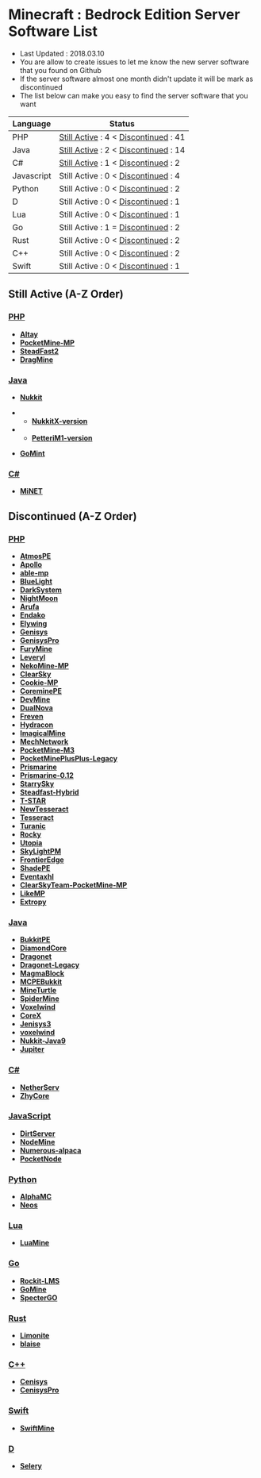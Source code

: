# Minecraft : Bedrock Edition Server Software List
  - Last Updated : 2018.03.10
  - You are allow to create issues to let me know the new server software that you found on Github
  - If the server software almost one month didn't update it will be mark as discontinued
  - The list below can make you easy to find the server software that you want 
  
| Language | Status |
| ------ | ------ |
| PHP | [Still Active](https://github.com/xinghao2003/MCPE-ServerSoftware-List/blob/master/README.md#php) : 4 < [Discontinued](https://github.com/xinghao2003/MCPE-ServerSoftware-List/blob/master/README.md#php-1) : 41 |
| Java | [Still Active](https://github.com/xinghao2003/MCPE-ServerSoftware-List/blob/master/README.md#java) : 2 < [Discontinued](https://github.com/xinghao2003/MCPE-ServerSoftware-List/blob/master/README.md#java-1) : 14 |
| C# | [Still Active](https://github.com/xinghao2003/MCPE-ServerSoftware-List/blob/master/README.md#c) : 1 < [Discontinued](https://github.com/xinghao2003/MCPE-ServerSoftware-List/blob/master/README.md#c-1) : 2 |
| Javascript | Still Active : 0 < [Discontinued](https://github.com/xinghao2003/MCPE-ServerSoftware-List/blob/master/README.md#javascript-1) : 4 |
| Python | Still Active : 0 < [Discontinued](https://github.com/xinghao2003/MCPE-ServerSoftware-List/blob/master/README.md#python) : 2 |
| D | Still Active : 0 < [Discontinued](https://github.com/xinghao2003/MCPE-ServerSoftware-List/blob/master/README.md#d) : 1 |
| Lua | Still Active : 0 < [Discontinued](https://github.com/xinghao2003/MCPE-ServerSoftware-List/blob/master/README.md#lua) : 1 |
| Go | Still Active : 1 = [Discontinued](https://github.com/xinghao2003/MCPE-ServerSoftware-List/blob/master/README.md#go-1) : 2 |
| Rust | Still Active : 0 < [Discontinued](https://github.com/xinghao2003/MCPE-ServerSoftware-List/blob/master/README.md#rust) : 2 |
| C++ | Still Active : 0 < [Discontinued](https://github.com/xinghao2003/MCPE-ServerSoftware-List/blob/master/README.md#c-2) : 2 |
| Swift | Still Active : 0 < [Discontinued](https://github.com/xinghao2003/MCPE-ServerSoftware-List/blob/master/README.md#swift) : 1 |

## Still Active (A-Z Order)
### [PHP](https://github.com/xinghao2003/MCPE-ServerSoftware-List/blob/master/README.md#minecraft--bedrock-edition-server-software-list)
* __[Altay](https://github.com/TuranicTeam/Altay)__
* __[PocketMine-MP](https://github.com/pmmp/PocketMine-MP)__
* __[SteadFast2](https://github.com/Hydreon/Steadfast2)__
* __[DragMine](https://github.com/DragMineTeam/DragMine)__

### [Java](https://github.com/xinghao2003/MCPE-ServerSoftware-List/blob/master/README.md#minecraft--bedrock-edition-server-software-list)
* __[Nukkit](https://github.com/Nukkit/Nukkit)__
 - * __[NukkitX-version](https://github.com/NukkitX/Nukkit)__
 - * __[PetteriM1-version](https://github.com/PetteriM1/Nukkit)__
* __[GoMint](https://github.com/GoMint/GoMint)__

### [C#](https://github.com/xinghao2003/MCPE-ServerSoftware-List/blob/master/README.md#minecraft--bedrock-edition-server-software-list)
* __[MiNET](https://github.com/NiclasOlofsson/MiNET)__

## Discontinued (A-Z Order)
### [PHP](https://github.com/xinghao2003/MCPE-ServerSoftware-List/blob/master/README.md#minecraft--bedrock-edition-server-software-list)
* __[AtmosPE](https://github.com/AtmosPE/AtmosPE)__
* __[Apollo](https://github.com/caspervanneck/Apollo)__
* __[able-mp](https://github.com/AbleUnion/able-mp)__
* __[BlueLight](https://github.com/BlueLightJapan/BlueLight)__
* __[DarkSystem](https://github.com/DarkSystem-PE/DarkSystem)__
* __[NightMoon](https://github.com/NightMoonTeam/NightMoon)__
* __[Arufa](https://github.com/Jonathanftw/Arufa)__
* __[Endako](https://github.com/LeronDoesGM/Endako)__
* __[Elywing](https://github.com/H4PM/Elywing)__
* __[Genisys](https://github.com/iTXTech/Genisys)__
* __[GenisysPro](https://github.com/GenisysPro/GenisysPro)__
* __[FuryMine](https://github.com/XFuryMCPE/FuryMine)__
* __[Leveryl](https://github.com/LeverylTeam/Leveryl)__
* __[NekoMine-MP](https://github.com/Nekiechan/NekoMine-MP)__
* __[ClearSky](https://github.com/ClearSkyTeam/ClearSky)__
* __[Cookie-MP](https://github.com/CookieSoftware/Cookie-MP)__
* __[CoreminePE](https://github.com/starfury1927/CoreminePE)__
* __[DevMine](https://github.com/MineCode-Devs/DevMine)__
* __[DualNova](https://github.com/DualNova-Team/DualNova)__
* __[Freven](https://github.com/FrevenTeam/Freven)__
* __[Hydracon](https://github.com/E-DevPM/Hydracon)__
* __[ImagicalMine](https://github.com/ImagicalMine/ImagicalMine)__
* __[MechNetwork](https://github.com/MechRalph04/MechNetwork)__
* __[PocketMine-M3](https://github.com/FrontierDevs/PocketMine-M3)__
* __[PocketMinePlusPlus-Legacy](https://github.com/PrismarineMC/PocketMinePlusPlus-Legacy)__
* __[Prismarine](https://github.com/PrismarineMC/Prismarine)__
* __[Prismarine-0.12](https://github.com/PrismarineMC/Prismarine-0.12)__
* __[StarrySky](https://github.com/StarrySky-PE/StarrySky)__
* __[Steadfast-Hybrid](https://github.com/yungtechboy1/Steadfast-Hybrid)__
* __[T-STAR](https://github.com/TaleStar/T-STAR)__
* __[NewTesseract](https://github.com/NewTesseractTeam/NewTesseract)__
* __[Tesseract](https://github.com/ServerSoftwareArchiveTeam/Tesseract)__
* __[Turanic](https://github.com/TuranicTeam/Turanic)__
* __[Rocky](https://github.com/ServerSoftwareArchiveTeam/Rocky)__
* __[Utopia](https://github.com/HybridPE/Utopia)__
* __[SkyLightPM](https://github.com/SkyLightMCPE/SkyLightPM)__
* __[FrontierEdge](https://github.com/FrontierDevs/FrontierEdge)__
* __[ShadePE](https://github.com/ExplodingPE/ShadePE)__
* __[Eventaxhl](https://github.com/EventaxhlTeam/Eventaxhl)__
* __[ClearSkyTeam-PocketMine-MP](https://github.com/ClearSkyTeam/PocketMine-MP)__
* __[LikeMP](https://github.com/LikeMP-BE/LikeMP)__
* __[Extropy](https://github.com/ConflictPE/Extropy)__

### [Java](https://github.com/xinghao2003/MCPE-ServerSoftware-List/blob/master/README.md#minecraft--bedrock-edition-server-software-list)
* __[BukkitPE](https://github.com/BukkitPE/BukkitPE)__
* __[DiamondCore](https://github.com/yungtechboy1/DiamondCore)__
* __[Dragonet](https://github.com/DragonetMC/Dragonet)__
* __[Dragonet-Legacy](https://github.com/DragonetMC/Dragonet-Legacy)__
* __[MagmaBlock](https://github.com/PrismarineMC/MagmaBlock)__
* __[MCPEBukkit](https://github.com/MCPEBukkit/MCPEBukkit)__
* __[MineTurtle](https://github.com/MCPEBukkit/MineTurtle)__
* __[SpiderMine](https://github.com/QuantumWorks/SpiderMine)__
* __[Voxelwind](https://github.com/voxelwind/voxelwind)__
* __[CoreX](https://github.com/CoreXDevelopment/CoreX)__
* __[Jenisys3](https://github.com/FrontierDevs/Jenisys3)__
* __[voxelwind](https://github.com/voxelwind/voxelwind)__
* __[Nukkit-Java9](https://github.com/Rsplwe/Nukkit-Java9)__
* __[Jupiter](https://github.com/JupiterDevelopmentTeam/JupiterDevelopmentTeam)__

### [C#](https://github.com/xinghao2003/MCPE-ServerSoftware-List/blob/master/README.md#minecraft--bedrock-edition-server-software-list)
* __[NetherServ](https://github.com/protosleep/NetherServ)__
* __[ZhyCore](https://github.com/ZhyTeam/ZhyCore)__

### [JavaScript](https://github.com/xinghao2003/MCPE-ServerSoftware-List/blob/master/README.md#minecraft--bedrock-edition-server-software-list)
* __[DirtServer](https://github.com/Falkirks/DirtServer)__
* __[NodeMine](https://github.com/NodeMine/NodeMine)__
* __[Numerous-alpaca](https://github.com/numerous-alpaca/numerous-alpaca)__
* __[PocketNode](https://github.com/PocketNode/PocketNode)__

### [Python](https://github.com/xinghao2003/MCPE-ServerSoftware-List/blob/master/README.md#minecraft--bedrock-edition-server-software-list)
* __[AlphaMC](https://github.com/Suppert/AlphaMC)__
* __[Neos](https://github.com/daniktheboss/Neos)__

### [Lua](https://github.com/xinghao2003/MCPE-ServerSoftware-List/blob/master/README.md#minecraft--bedrock-edition-server-software-list)
* __[LuaMine](https://github.com/LuaMine/LuaMine)__

### [Go](https://github.com/xinghao2003/MCPE-ServerSoftware-List/blob/master/README.md#minecraft--bedrock-edition-server-software-list)
* __[Rockit-LMS](https://github.com/cr0sh/Rockit-LMS)__
* __[GoMine](https://github.com/Irmine/GoMine)__
* __[SpecterGO](https://github.com/SpecterTeam/SpecterGO)__

### [Rust](https://github.com/xinghao2003/MCPE-ServerSoftware-List/blob/master/README.md#minecraft--bedrock-edition-server-software-list)
* __[Limonite](https://github.com/iTXTech/limonite)__
* __[blaise](https://github.com/epsimatt/blaise)__

### [C++](https://github.com/xinghao2003/MCPE-ServerSoftware-List/blob/master/README.md#minecraft--bedrock-edition-server-software-list)
* __[Cenisys](https://github.com/iTXTech/Cenisys)__
* __[CenisysPro](https://github.com/GenisysPro/CenisysPro)__

### [Swift](https://github.com/xinghao2003/MCPE-ServerSoftware-List/blob/master/README.md#minecraft--bedrock-edition-server-software-list)
* __[SwiftMine](https://github.com/DDSSwiftTech/SwiftMine)__

### [D](https://github.com/xinghao2003/MCPE-ServerSoftware-List/blob/master/README.md#minecraft--bedrock-edition-server-software-list)
* __[Selery](https://github.com/sel-project/selery)__
